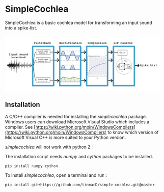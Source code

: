 # SimpleCochlea

SimpleCochlea is a basic cochlea model for transforming an input sound into a spike-list.

![](images/cochlea_schema.png)



## Installation

A C/C++ compiler is needed for installing the *simplecochlea* package. Windows users can download Microsoft Visual Studio which includes a compiler. See [https://wiki.python.org/moin/WindowsCompilers](https://wiki.python.org/moin/WindowsCompilers) to know which version of Microsoft Visual C++ is more suited to your Python version.

*simplecochlea* will not work with python 2 :

The installation script needs *numpy* and *cython* packages to be installed.

```shell
pip install numpy cython
```

To install *simplecochlea*, open a terminal and run : 

```shell
pip install git+https://github.com/tinmarD/simple-cochlea.git@master
```

